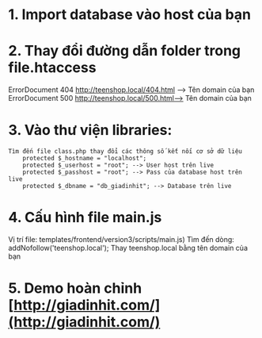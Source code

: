 # 1. Import database vào host của bạn
# 2. Thay đổi đường dẫn folder trong file.htaccess
ErrorDocument 404 http://teenshop.local/404.html --> Tên domain của bạn
ErrorDocument 500  http://teenshop.local/500.html--> Tên domain của bạn

# 3. Vào thư  viện libraries: 
    Tìm đến file class.php thay đổi các thông số kết nối cơ sở dữ liệu
        protected $_hostname = "localhost";
        protected $_userhost = "root"; --> User host trên live
        protected $_passhost = "root"; --> Pass của database host trên live
        protected $_dbname = "db_giadinhit"; --> Database trên live
# 4. Cấu hình file main.js 
Vị trí file:  templates/frontend/version3/scripts/main.js)
Tìm đến dòng:
   addNofollow('teenshop.local'); Thay teenshop.local bằng tên domain của bạn

# 5. Demo hoàn chỉnh [http://giadinhit.com/](http://giadinhit.com/)